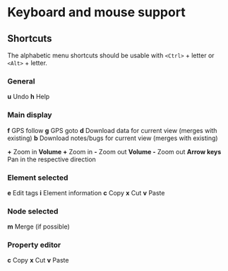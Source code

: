 
# Keyboard and mouse support

## Shortcuts

The alphabetic menu shortcuts should be usable with `<Ctrl>` + letter or `<Alt>` + letter.

### General ###
  __u__ Undo
  __h__ Help

### Main display ###
  __f__ GPS follow 
  __g__ GPS goto 
  __d__ Download data for current view (merges with existing) 
  __b__ Download notes/bugs for current view (merges with existing) 

  __+__ Zoom in
  __Volume +__ Zoom in
  __-__ Zoom out
  __Volume -__ Zoom out
  __Arrow keys__ Pan in the respective direction

### Element selected
  __e__ Edit tags
  __i__ Element information
  __c__ Copy
  __x__ Cut 
  __v__ Paste 

### Node selected
  __m__ Merge (if possible)

### Property editor
  __c__ Copy
  __x__ Cut 
  __v__ Paste 
